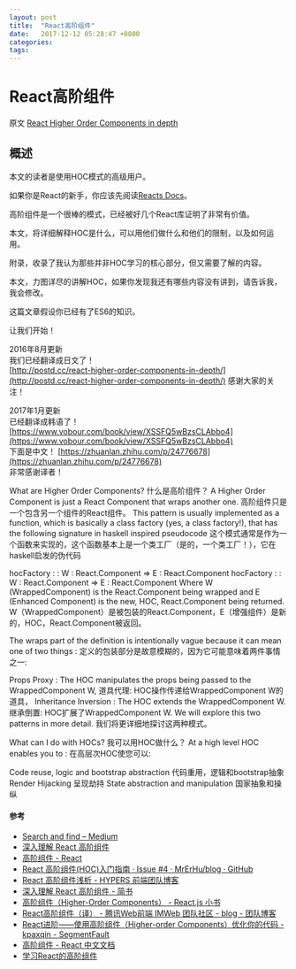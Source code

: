 ```yaml
---
layout: post
title:  "React高阶组件"
date:   2017-12-12 05:28:47 +0800
categories:  
tags: 
---
```


# React高阶组件 #
原文 [React Higher Order Components in depth](https://medium.com/@franleplant/react-higher-order-components-in-depth-cf9032ee6c3e)


## 概述 ##

本文的读者是使用HOC模式的高级用户。

如果你是React的新手，你应该先阅读[Reacts Docs](https://reactjs.org/docs/hello-world.html)。

高阶组件是一个很棒的模式，已经被好几个React库证明了非常有价值。

本文，将详细解释HOC是什么，可以用他们做什么和他们的限制，以及如何运用。

附录，收录了我认为那些并非HOC学习的核心部分，但又需要了解的内容。

本文，力图详尽的讲解HOC，如果你发现我还有哪些内容没有讲到，请告诉我，我会修改。

这篇文章假设你已经有了ES6的知识。

让我们开始！

2016年8月更新   
我们已经翻译成日文了！   
[http://postd.cc/react-higher-order-components-in-depth/](http://postd.cc/react-higher-order-components-in-depth/)
感谢大家的关注！

2017年1月更新  
已经翻译成韩语了！   
[https://www.vobour.com/book/view/XSSFQ5wBzsCLAbbo4](https://www.vobour.com/book/view/XSSFQ5wBzsCLAbbo4)    
下面是中文！ [https://zhuanlan.zhihu.com/p/24776678](https://zhuanlan.zhihu.com/p/24776678)   
非常感谢译者！

What are Higher Order Components?
什么是高阶组件？
A Higher Order Component is just a React Component that wraps another one.
高阶组件只是一个包含另一个组件的React组件。
This pattern is usually implemented as a function, which is basically a class factory (yes, a class factory!), that has the following signature in haskell inspired pseudocode
这个模式通常是作为一个函数来实现的，这个函数基本上是一个类工厂（是的，一个类工厂！），它在haskell启发的伪代码

hocFactory :  :  W :  React.Component => E :  React.Component
hocFactory : : W : React.Component => E : React.Component
Where W (WrappedComponent) is the React.Component being wrapped and E (Enhanced Component) is the new, HOC, React.Component being returned.
W（WrappedComponent）是被包装的React.Component，E（增强组件）是新的，HOC，React.Component被返回。

The wraps part of the definition is intentionally vague because it can mean one of two things :
定义的包装部分是故意模糊的，因为它可能意味着两件事情之一:

Props Proxy :  The HOC manipulates the props being passed to the WrappedComponent W,
道具代理: HOC操作传递给WrappedComponent W的道具，
Inheritance Inversion :  The HOC extends the WrappedComponent W.
继承倒置: HOC扩展了WrappedComponent W.
We will explore this two patterns in more detail.
我们将更详细地探讨这两种模式。

What can I do with HOCs?
我可以用HOC做什么？
At a high level HOC enables you to :
在高层次HOC使您可以:

Code reuse, logic and bootstrap abstraction
代码重用，逻辑和bootstrap抽象
Render Hijacking
呈现劫持
State abstraction and manipulation
国家抽象和操纵

#### 参考 ####

* [Search and find – Medium](https://medium.com/search?q=higher-order-components) 
* [深入理解 React 高阶组件](https://zhuanlan.zhihu.com/p/24776678)
* [高阶组件 - React](https://discountry.github.io/react/docs/higher-order-components.html)
* [React 高阶组件(HOC)入门指南 · Issue #4 · MrErHu/blog · GitHub](https://github.com/MrErHu/blog/issues/4)
* [React 高阶组件浅析 - HYPERS 前端团队博客](http://blog.hypers.io/2017/08/24/react-hoc-simple-analysis/)
* [深入理解 React 高阶组件 - 简书](http://www.jianshu.com/p/0aae7d4d9bc1)
* [高阶组件（Higher-Order Components） - React.js 小书](http://huziketang.com/books/react/lesson28)
* [React高阶组件（译） - 腾讯Web前端 IMWeb 团队社区 - blog - 团队博客](http://imweb.io/topic/5907038a2739bbed32f60dad)
* [React进阶——使用高阶组件（Higher-order Components）优化你的代码 - kpaxqin - SegmentFault](https://segmentfault.com/a/1190000004598113)
* [高阶组件 - React 中文文档](http://www.css88.com/react/docs/higher-order-components.html)
* [学习React的高阶组件](http://www.59m59s.com/blog/xue-xi-reactde-gao-jie-zu-jian/)